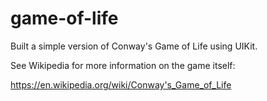 # game-of-life

Built a simple version of Conway's Game of Life using UIKit.  

See Wikipedia for more information on the game itself:

https://en.wikipedia.org/wiki/Conway's_Game_of_Life

